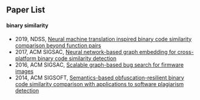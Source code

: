 ## Paper List
#### binary similarity
+ 2019, NDSS, [ Neural machine translation inspired binary code similarity comparison beyond function pairs](https://arxiv.org/abs/1808.04706)
+ 2017, ACM SIGSAC, [ Neural network-based graph embedding for cross-platform binary code similarity detection](https://dl.acm.org/citation.cfm?id=3134018)
+ 2016, ACM SIGSAC, [ Scalable graph-based bug search for firmware images](https://dl.acm.org/citation.cfm?id=2978370)
+ 2014, ACM SIGSOFT, [Semantics-based obfuscation-resilient binary code similarity comparison with applications to software plagiarism detection](https://dl.acm.org/citation.cfm?id=2635900)